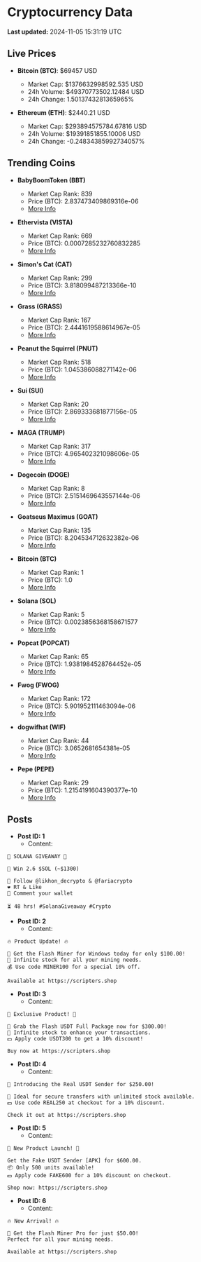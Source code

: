# Cryptocurrency Data

**Last updated:** 2024-11-05 15:31:19 UTC

## Live Prices
- **Bitcoin (BTC)**: $69457 USD
  - Market Cap: $1376632998592.535 USD
  - 24h Volume: $49370773502.12484 USD
  - 24h Change: 1.5013743281365965%

- **Ethereum (ETH)**: $2440.21 USD
  - Market Cap: $293894575784.67816 USD
  - 24h Volume: $19391851855.10006 USD
  - 24h Change: -0.24834385992734057%

## Trending Coins
- **BabyBoomToken (BBT)**
  - Market Cap Rank: 839
  - Price (BTC): 2.837473409869316e-06
  - [More Info](https://www.coingecko.com/en/coins/babyboomtoken)

- **Ethervista (VISTA)**
  - Market Cap Rank: 669
  - Price (BTC): 0.0007285232760832285
  - [More Info](https://www.coingecko.com/en/coins/ethervista)

- **Simon's Cat (CAT)**
  - Market Cap Rank: 299
  - Price (BTC): 3.818099487213366e-10
  - [More Info](https://www.coingecko.com/en/coins/simons-cat)

- **Grass (GRASS)**
  - Market Cap Rank: 167
  - Price (BTC): 2.4441619588614967e-05
  - [More Info](https://www.coingecko.com/en/coins/grass)

- **Peanut the Squirrel (PNUT)**
  - Market Cap Rank: 518
  - Price (BTC): 1.045386088271142e-06
  - [More Info](https://www.coingecko.com/en/coins/peanut-the-squirrel)

- **Sui (SUI)**
  - Market Cap Rank: 20
  - Price (BTC): 2.869333681877156e-05
  - [More Info](https://www.coingecko.com/en/coins/sui)

- **MAGA (TRUMP)**
  - Market Cap Rank: 317
  - Price (BTC): 4.965402321098606e-05
  - [More Info](https://www.coingecko.com/en/coins/maga)

- **Dogecoin (DOGE)**
  - Market Cap Rank: 8
  - Price (BTC): 2.5151469643557144e-06
  - [More Info](https://www.coingecko.com/en/coins/dogecoin)

- **Goatseus Maximus (GOAT)**
  - Market Cap Rank: 135
  - Price (BTC): 8.204534712632382e-06
  - [More Info](https://www.coingecko.com/en/coins/goatseus-maximus)

- **Bitcoin (BTC)**
  - Market Cap Rank: 1
  - Price (BTC): 1.0
  - [More Info](https://www.coingecko.com/en/coins/bitcoin)

- **Solana (SOL)**
  - Market Cap Rank: 5
  - Price (BTC): 0.0023856368158671577
  - [More Info](https://www.coingecko.com/en/coins/solana)

- **Popcat (POPCAT)**
  - Market Cap Rank: 65
  - Price (BTC): 1.9381984528764452e-05
  - [More Info](https://www.coingecko.com/en/coins/popcat)

- **Fwog (FWOG)**
  - Market Cap Rank: 172
  - Price (BTC): 5.901952111463094e-06
  - [More Info](https://www.coingecko.com/en/coins/fwog)

- **dogwifhat (WIF)**
  - Market Cap Rank: 44
  - Price (BTC): 3.0652681654381e-05
  - [More Info](https://www.coingecko.com/en/coins/dogwifhat)

- **Pepe (PEPE)**
  - Market Cap Rank: 29
  - Price (BTC): 1.2154191604390377e-10
  - [More Info](https://www.coingecko.com/en/coins/pepe)

## Posts
- **Post ID: 1**
  - Content:
```
🚀 SOLANA GIVEAWAY 🚀

🎁 Win 2.6 $SOL (~$1300)

🤝 Follow @likhon_decrypto & @fariacrypto
❤️ RT & Like
💬 Comment your wallet

⏳ 48 hrs! #SolanaGiveaway #Crypto
```

- **Post ID: 2**
  - Content:
```
🔥 Product Update! 🔥

🚀 Get the Flash Miner for Windows today for only $100.00!
🔋 Infinite stock for all your mining needs.
💰 Use code MINER100 for a special 10% off.

Available at https://scripters.shop
```

- **Post ID: 3**
  - Content:
```
🎁 Exclusive Product! 🎁

💸 Grab the Flash USDT Full Package now for $300.00!
🎉 Infinite stock to enhance your transactions.
💵 Apply code USDT300 to get a 10% discount!

Buy now at https://scripters.shop
```

- **Post ID: 4**
  - Content:
```
💎 Introducing the Real USDT Sender for $250.00!

💼 Ideal for secure transfers with unlimited stock available.
💵 Use code REAL250 at checkout for a 10% discount.

Check it out at https://scripters.shop
```

- **Post ID: 5**
  - Content:
```
🚀 New Product Launch! 🚀

Get the Fake USDT Sender [APK] for $600.00.
📦 Only 500 units available!
💵 Apply code FAKE600 for a 10% discount on checkout.

Shop now: https://scripters.shop
```

- **Post ID: 6**
  - Content:
```
🔥 New Arrival! 🔥

💸 Get the Flash Miner Pro for just $50.00!
Perfect for all your mining needs.

Available at https://scripters.shop
```

